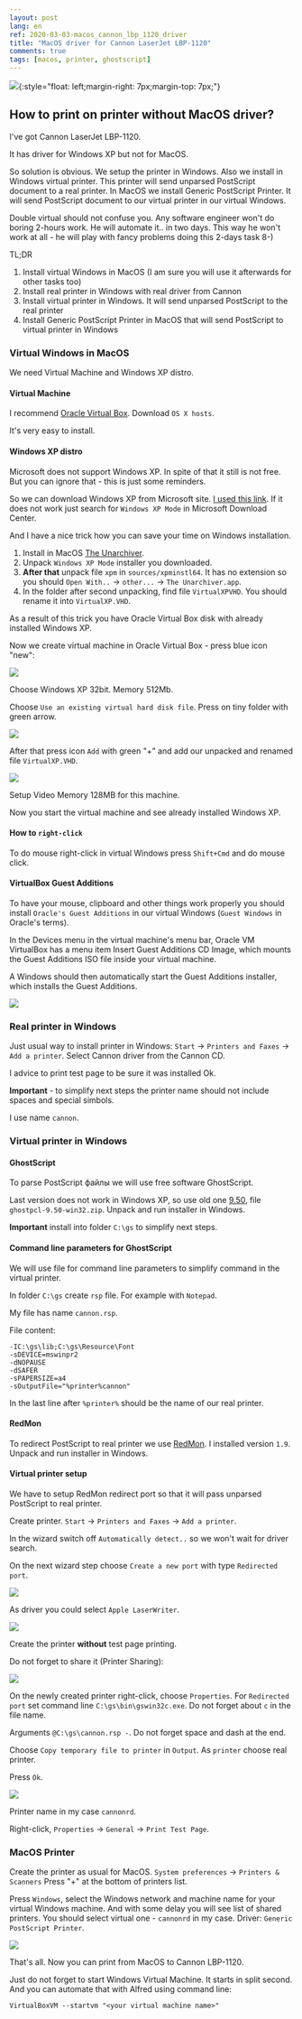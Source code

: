 ```yaml
---
layout: post
lang: en
ref: 2020-03-03-macos_cannon_lbp_1120_driver
title: "MacOS driver for Cannon LaserJet LBP-1120"
comments: true
tags: [macos, printer, ghostscript]
---
```

![](/images/ghostscript.png){:style="float: left;margin-right: 7px;margin-top: 7px;"}

## How to print on printer without MacOS driver?

I've got Cannon LaserJet LBP-1120. 

It has driver for Windows XP but not for MacOS.

So solution is obvious. 
We setup the printer in Windows. 
Also we install in Windows virtual printer. This printer will send unparsed PostScript document to a 
real printer.
In MacOS we install Generic PostScript Printer. It will send PostScript document to our virtual printer
in our virtual Windows.

Double virtual should not confuse you. Any software engineer won't do boring 2-hours work. He will
automate it.. in two days. This way he won't work at all - he will play with fancy
problems doing this 2-days task 8-)

TL;DR

1. Install virtual Windows in MacOS (I am sure you will use it afterwards for other tasks too)
2. Install real printer in Windows with real driver from Cannon
3. Install virtual printer in Windows. It will send unparsed PostScript to the real printer
4. Install Generic PostScript Printer in MacOS that will send PostScript to virtual printer in Windows

### Virtual Windows in MacOS

We need Virtual Machine and Windows XP distro.

#### Virtual Machine

I recommend [Oracle Virtual Box](https://www.virtualbox.org/wiki/Downloads). Download
`OS X hosts`.

It's very easy to install.

#### Windows XP distro

Microsoft does not support Windows XP. In spite of that it still is not free. But you can ignore that - this is just
some reminders.

So we can download Windows XP from Microsoft site.
[I used this link](https://www.microsoft.com/en-us/download/details.aspx?id=8002). 
If it does not work just search for `Windows XP Mode` in Microsoft Download Center.

And I have a nice trick how you can save your time on Windows installation.

1. Install in MacOS [The Unarchiver](https://theunarchiver.com/).
2. Unpack `Windows XP Mode` installer you downloaded. 
3. **After that** unpack file `xpm` in `sources/xpminstl64`. 
It has no extension so you should `Open With..` -> `other...` 
-> `The Unarchiver.app`. 
4. In the folder after second unpacking, find file `VirtualXPVHD`. 
You should rename it into `VirtualXP.VHD`. 

As a result of this trick you have Oracle Virtual Box disk with already installed Windows 
XP.

Now we create virtual machine in Oracle Virtual Box - press blue icon "new":

![](/images/vmcreate.png)

Choose Windows XP 32bit. Memory 512Mb. 

Choose `Use an existing virtual hard disk file`. Press on tiny folder with green arrow. 

![](/images/vmcreateproperties.png)

After that press icon `Add` with green "+" and add our unpacked and renamed file `VirtualXP.VHD`.

![](/images/adddiskimage.png)

Setup Video Memory 128MB for this machine.

Now you start the virtual machine and see already installed Windows XP.

#### How to `right-click`

To do mouse right-click in virtual Windows press `Shift+Cmd` and do mouse click.

#### VirtualBox Guest Additions

To have your mouse, clipboard and other things work properly you should install 
`Oracle's Guest Additions` in our virtual Windows (`Guest Windows` in Oracle's terms).

In the Devices menu in the virtual machine's menu bar, Oracle VM VirtualBox has a menu 
item Insert Guest Additions CD Image, which mounts the Guest Additions ISO file inside 
your virtual machine. 

A Windows should then automatically start the Guest Additions installer, which installs the 
Guest Additions.

![](/images/vbox_guest_tools.jpg)

### Real printer in Windows

Just usual way to install printer in Windows: `Start` -> 
`Printers and Faxes` -> `Add a printer`. Select Cannon driver from the Cannon CD. 

I advice to print test page to be sure it was installed Ok.

**Important** - to simplify next steps the printer name should not include spaces and special simbols. 

I use name `cannon`.

### Virtual printer in Windows

#### GhostScript

To parse PostScript файлы we will use free software GhostScript.

Last version does not work in Windows XP, so use old one
[9.50](https://github.com/ArtifexSoftware/ghostpdl-downloads/releases/tag/gs950), file 
`ghostpcl-9.50-win32.zip`.
Unpack and run installer in Windows.

**Important** install into folder `C:\gs` to simplify next steps.

#### Command line parameters for GhostScript

We will use file for command line parameters to simplify command in the virtual printer.

In folder `C:\gs` create `rsp` file. For example with `Notepad`.
 
My file has name `cannon.rsp`.
 
File content:

    -IC:\gs\lib;C:\gs\Resource\Font
    -sDEVICE=mswinpr2
    -dNOPAUSE
    -dSAFER
    -sPAPERSIZE=a4
    -sOutputFile="%printer%cannon"

In the last line after `%printer%` should be the name of our real printer.

#### RedMon

To redirect PostScript to real printer we use
[RedMon](http://www.ghostgum.com.au/software/redmon.htm). I installed version `1.9`.
Unpack and run installer in Windows.

#### Virtual printer setup

We have to setup RedMon redirect port so that it will pass unparsed PostScript to real printer.

Create printer. `Start` -> `Printers and Faxes` -> `Add a printer`. 

In the wizard switch off
`Automatically detect..` so we won't wait for driver search. 

On the next wizard step choose `Create a new port` with type `Redirected port`. 

![](/images/redirectprinter.png)

As driver you could select `Apple LaserWriter`.

![](/images/redirectdriver.png)

Create the printer **without** test page printing.

Do not forget to share it (Printer Sharing):

![](/images/printersharing.png)

On the newly created printer right-click, choose `Properties`.
For `Redirected port` set command line `C:\gs\bin\gswin32c.exe`. Do not forget about `c` in the 
file name.

Arguments `@C:\gs\cannon.rsp -`. Do not forget space and dash at the end. 

Choose `Copy temporary file to printer` in `Output`. As `printer` choose real printer. 

Press `Ok`.

![](/images/redirectport.png)

Printer name in my case `cannonrd`.

Right-click, `Properties` -> `General` -> `Print Test Page`.

### MacOS Printer
Create the printer as usual for MacOS. `System preferences` -> `Printers & Scanners`
Press "+" at the bottom of printers list.

Press `Windows`, select the Windows network and machine name for your virtual Windows machine.
And with some delay you will see list of shared printers. You should select virtual one - `cannonrd`
in my case. Driver: `Generic PostScript Printer`.
 
![](/images/macos_remote_printer.png)

That's all. 
Now you can print from MacOS to Cannon LBP-1120.

Just do not forget to start Windows Virtual Machine. It starts in split second.
And you can automate that with Alfred using command line:

    VirtualBoxVM --startvm "<your virtual machine name>"
    